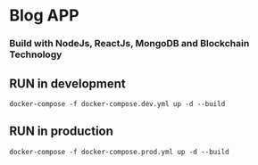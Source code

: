 # Blog APP

### Build with NodeJs, ReactJs, MongoDB and Blockchain Technology

## RUN in development

```
docker-compose -f docker-compose.dev.yml up -d --build
```

## RUN in production

```
docker-compose -f docker-compose.prod.yml up -d --build
```
